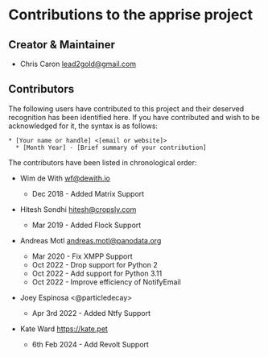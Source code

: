 # Contributions to the apprise project

## Creator & Maintainer

* Chris Caron <lead2gold@gmail.com>

## Contributors

The following users have contributed to this project and their deserved
recognition has been identified here.  If you have contributed and wish
to be acknowledged for it, the syntax is as follows:

```
* [Your name or handle] <[email or website]>
  * [Month Year] - [Brief summary of your contribution]
```

The contributors have been listed in chronological order:
* Wim de With <wf@dewith.io>
  * Dec 2018 - Added Matrix Support

* Hitesh Sondhi <hitesh@cropsly.com>
  * Mar 2019 - Added Flock Support

* Andreas Motl <andreas.motl@panodata.org>
  * Mar 2020 - Fix XMPP Support
  * Oct 2022 - Drop support for Python 2
  * Oct 2022 - Add support for Python 3.11
  * Oct 2022 - Improve efficiency of NotifyEmail

* Joey Espinosa <@particledecay>
  * Apr 3rd 2022 - Added Ntfy Support

* Kate Ward <https://kate.pet>
  * 6th Feb 2024 - Add Revolt Support
